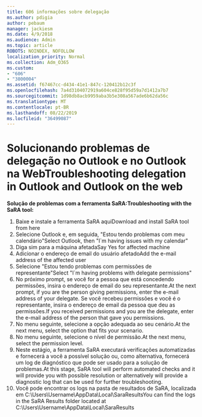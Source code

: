 ```yaml
---
title: 606 informações sobre delegação
ms.author: pdigia
author: pebaum
manager: jackiesm
ms.date: 4/9/2018
ms.audience: Admin
ms.topic: article
ROBOTS: NOINDEX, NOFOLLOW
localization_priority: Normal
ms.collection: Adm_O365
ms.custom:
- "606"
- "3800004"
ms.assetid: f67467cc-d434-41e1-847c-120412b12c3f
ms.openlocfilehash: 7a4d3104072919a604ce828f95d59a7d1412a7b7
ms.sourcegitcommit: 1d98db8acb9959aba3b5e308a567ade6b62da56c
ms.translationtype: MT
ms.contentlocale: pt-BR
ms.lasthandoff: 08/22/2019
ms.locfileid: "36499087"
---
```

# <a name="troubleshooting-delegation-in-outlook-and-outlook-on-the-web"></a><span data-ttu-id="ab609-102">Solucionando problemas de delegação no Outlook e no Outlook na Web</span><span class="sxs-lookup"><span data-stu-id="ab609-102">Troubleshooting delegation in Outlook and Outlook on the web</span></span>

<span data-ttu-id="ab609-103">**Solução de problemas com a ferramenta SaRA:**</span><span class="sxs-lookup"><span data-stu-id="ab609-103">**Troubleshooting with the SaRA tool:**</span></span>

1. <span data-ttu-id="ab609-104">Baixe e instale a ferramenta SaRA aqui</span><span class="sxs-lookup"><span data-stu-id="ab609-104">Download and install SaRA tool from here</span></span>
1. <span data-ttu-id="ab609-105">Selecione Outlook e, em seguida, "Estou tendo problemas com meu calendário"</span><span class="sxs-lookup"><span data-stu-id="ab609-105">Select Outlook, then "I\`m having issues with my calendar"</span></span>
1. <span data-ttu-id="ab609-106">Diga sim para a máquina afetada</span><span class="sxs-lookup"><span data-stu-id="ab609-106">Say Yes for affected machine</span></span>
1. <span data-ttu-id="ab609-107">Adicionar o endereço de email do usuário afetado</span><span class="sxs-lookup"><span data-stu-id="ab609-107">Add the e-mail address of the affected user</span></span>
1. <span data-ttu-id="ab609-108">Selecione "Estou tendo problemas com permissões de representante"</span><span class="sxs-lookup"><span data-stu-id="ab609-108">Select "I\`m having problems with delegate permissions"</span></span>
1. <span data-ttu-id="ab609-109">No próximo prompt, se você for a pessoa que está concedendo permissões, insira o endereço de email do seu representante.</span><span class="sxs-lookup"><span data-stu-id="ab609-109">At the next prompt, if you are the person giving permissions, enter the e-mail address of your delegate.</span></span> <span data-ttu-id="ab609-110">Se você recebeu permissões e você é o representante, insira o endereço de email da pessoa que deu as permissões.</span><span class="sxs-lookup"><span data-stu-id="ab609-110">If you received permissions and you are the delegate, enter the e-mail address of the person that gave you permissions.</span></span>
1. <span data-ttu-id="ab609-111">No menu seguinte, selecione a opção adequada ao seu cenário.</span><span class="sxs-lookup"><span data-stu-id="ab609-111">At the next menu, select the option that fits your scenario.</span></span>
1. <span data-ttu-id="ab609-112">No menu seguinte, selecione o nível de permissão.</span><span class="sxs-lookup"><span data-stu-id="ab609-112">At the next menu, select the permission level.</span></span>
1. <span data-ttu-id="ab609-113">Neste estágio, a ferramenta SaRA executará verificações automatizadas e fornecerá a você a possível solução ou, como alternativa, fornecerá um log de diagnóstico que pode ser usado para a solução de problemas.</span><span class="sxs-lookup"><span data-stu-id="ab609-113">At this stage, SaRA tool will perform automated checks and it will provide you with possible resolution or alternatively will provide a diagnostic log that can be used for further troubleshooting.</span></span>
1. <span data-ttu-id="ab609-114">Você pode encontrar os logs na pasta de resultados de SaRA, localizada em C:\Users\Username\AppData\Local\SaraResults</span><span class="sxs-lookup"><span data-stu-id="ab609-114">You can find the logs in the SaRA Results folder located at C:\Users\Username\AppData\Local\SaraResults</span></span>
